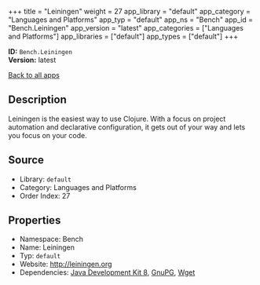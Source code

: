 ﻿+++
title = "Leiningen"
weight = 27
app_library = "default"
app_category = "Languages and Platforms"
app_typ = "default"
app_ns = "Bench"
app_id = "Bench.Leiningen"
app_version = "latest"
app_categories = ["Languages and Platforms"]
app_libraries = ["default"]
app_types = ["default"]
+++

**ID:** `Bench.Leiningen`  
**Version:** latest  
<!--more-->

[Back to all apps](/apps/)

## Description
Leiningen is the easiest way to use Clojure.
With a focus on project automation and declarative configuration,
it gets out of your way and lets you focus on your code.

## Source

* Library: `default`
* Category: Languages and Platforms
* Order Index: 27

## Properties

* Namespace: Bench
* Name: Leiningen
* Typ: `default`
* Website: <http://leiningen.org>
* Dependencies: [Java Development Kit 8](/app/Bench.JDK8), [GnuPG](/app/Bench.GnuPG), [Wget](/app/Bench.Wget)

